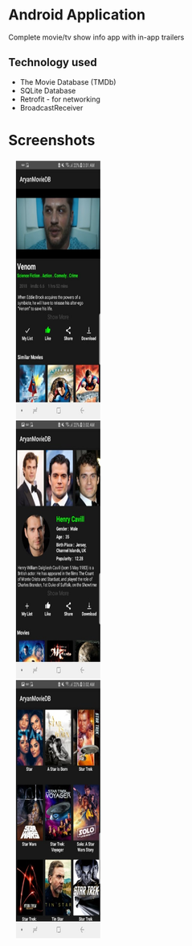 # Android Application
Complete movie/tv show info app with in-app trailers

## Technology used
<ul>
<li>The Movie Database (TMDb)</li>
<li>SQLite Database</li>
<li>Retrofit - for networking</li>
<li>BroadcastReceiver</li>
</ul>

# Screenshots
<div style="float: left;width: 33.33%;padding: 5px;">
  <img src="app/src/main/java/com/example/aryansingh/aryanmoviedb/Images/44416515_712217605804621_7158912516163108864_n.jpg" height=512 width=250 hspace="10"/>
<img src="app/src/main/java/com/example/aryansingh/aryanmoviedb/Images/44453006_781234815553498_1836435437749534720_n.jpg" height=512 width=250 hspace="10"/>
<img src="app/src/main/java/com/example/aryansingh/aryanmoviedb/Images/44474643_2142904032618409_712422657932394496_n.jpg" height=512 width=250 hspace="10"/>
  </div>


